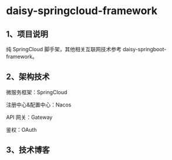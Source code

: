 # daisy-springcloud-framework

## 1、项目说明

纯 SpringCloud 脚手架，其他相关互联网技术参考 daisy-springboot-framework。

## 2、架构技术

微服务框架：SpringCloud

注册中心&配置中心：Nacos

API 网关：Gateway

鉴权：OAuth

## 3、技术博客


